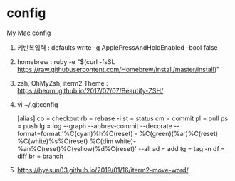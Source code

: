 # config
My Mac config



1. 키반복입력 : defaults write -g ApplePressAndHoldEnabled -bool false

2. homebrew : ruby -e "$(curl -fsSL https://raw.githubusercontent.com/Homebrew/install/master/install)"

3. zsh, OhMyZsh, iterm2 Theme : https://beomi.github.io/2017/07/07/Beautify-ZSH/

4. vi ~/.gitconfig

    [alias]
        co = checkout
        rb = rebase -i
        st = status
        cm = commit
        pl = pull
        ps = push
        lg = log --graph --abbrev-commit --decorate --format=format:'%C(cyan)%h%C(reset) - %C(green)(%ar)%C(reset) %C(white)%s%C(reset) %C(dim white)- %an%C(reset)%C(yellow)%d%C(reset)' --all
        ad = add
        tg = tag -n
        df = diff
        br = branch
        
 5. https://hyesun03.github.io/2019/01/16/iterm2-move-word/

